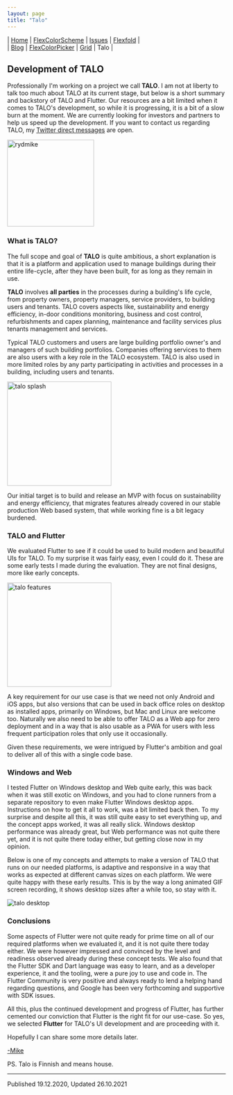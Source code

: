 ```yaml
---
layout: page
title: "Talo"
---
```


| [Home](https://rydmike.com) | [FlexColorScheme](colorscheme) | [Issues](issues) | [Flexfold](flexfold) |  
| [Blog](blog)                | [FlexColorPicker](colorpicker) | [Grid](gridview) | Talo                 |

## Development of TALO

Professionally I'm working on a project we call **TALO**. I am not at liberty to talk too much about TALO at its current stage, but below is a short summary and backstory of TALO and Flutter. Our resources are a bit limited when it comes to TALO's development, so while it is progressing, it is a bit of a slow burn at the moment. We are currently looking for investors and partners to help us speed up the development. If you want to contact us regarding TALO, my [Twitter direct messages](https://twitter.com/RydMike) are open. 

<img src="https://rydmike.com/assets/mr2_round400_tr.png?raw=true" alt="rydmike" width="200"/>

### What is TALO?

The full scope and goal of **TALO** is quite ambitious, a short explanation is that it is a platform and application used to manage buildings during their entire life-cycle, after they have been built, for as long as they remain in use.

**TALO** involves **all parties** in the processes during a building's life cycle, from property owners, property managers, service providers, to building users and tenants. TALO covers aspects like, sustainability and energy efficiency, in-door conditions monitoring, business and cost control, refurbishments and capex planning, maintenance and facility services plus tenants management and services.

Typical TALO customers and users are large building portfolio owner's and managers of such building portfolios. Companies offering services to them are also users with a key role in the TALO ecosystem. TALO is also used in more limited roles by any party participating in activities and processes in a building, including users and tenants.

<img src="https://rydmike.com/assets/splashdemo3.gif?raw=true" alt="talo splash" width="240"/>

Our initial target is to build and release an MVP with focus on sustainability and energy efficiency, that migrates features already covered in our stable production Web based system, that while working fine is a bit legacy burdened.

### TALO and Flutter

We evaluated Flutter to see if it could be used to build modern and beautiful UIs for TALO. To my surprise it was fairly easy, even I could do it. These are some early tests I made during the evaluation. They are not final designs, more like early concepts.

<img src="https://rydmike.com/assets/TaloDemoV1.gif?raw=true" alt="talo features" width="240"/>

A key requirement for our use case is that we need not only Android and iOS apps, but also versions that can be used in back office roles on desktop as installed apps, primarily on Windows, but Mac and Linux are welcome too. Naturally we also need to be able to offer TALO as a Web app for zero deployment and in a way that is also usable as a PWA for users with less frequent participation roles that only use it occasionally.

Given these requirements, we were intrigued by Flutter's ambition and goal to deliver all of this with a single code base.

### Windows and Web

I tested Flutter on Windows desktop and Web quite early, this was back when it was still exotic on Windows, and you had to clone runners from a separate repository to even make Flutter Windows desktop apps. Instructions on how to get it all to work, was a bit limited back then. To my surprise and despite all this, it was still quite easy to set everything up, and the concept apps worked, it was all really slick. Windows desktop performance was already great, but Web performance was not quite there yet, and it is not quite there today either, but getting close now in my opinion.

Below is one of my concepts and attempts to make a version of TALO that runs on our needed platforms, is adaptive and responsive in a way that works as expected at different canvas sizes on each platform. We were quite happy with these early results. This is by the way a long animated GIF screen recording, it shows desktop sizes after a while too, so stay with it. 

<img src="https://rydmike.com/assets/TaloDesktopDemo.gif?raw=true" alt="talo desktop"/>


### Conclusions

Some aspects of Flutter were not quite ready for prime time on all of our required platforms when we evaluated it, and it is not quite there today either. We were however impressed and convinced by the level and readiness observed already during these concept tests. We also found that the Flutter SDK and Dart language was easy to learn, and as a developer experience, it and the tooling, were a pure joy to use and code in. The Flutter Community is very positive and always ready to lend a helping hand regarding questions, and Google has been very forthcoming and supportive with SDK issues.
 
All this, plus the continued development and progress of Flutter, has further cemented our conviction that Flutter is the right fit for our use-case. So yes, we selected **Flutter** for TALO's UI development and are proceeding with it.

Hopefully I can share some more details later.

[-Mike](https://twitter.com/RydMike)

PS. Talo is Finnish and means house.

---
Published 19.12.2020, Updated 26.10.2021
